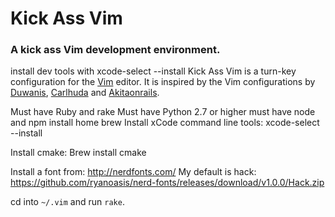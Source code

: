 # Kick Ass Vim

### A kick ass Vim development environment.

install dev tools with  xcode-select --install
Kick Ass Vim is a turn-key configuration for the [Vim][] editor. It is
inspired by the Vim configurations by [Duwanis][], [Carlhuda][] and
[Akitaonrails][].

Must have Ruby and rake
Must have Python 2.7 or higher
must have node and npm
install home brew
Install xCode command line tools:
xcode-select --install

Install cmake:
Brew install cmake

Install a font from: http://nerdfonts.com/
My default is hack: https://github.com/ryanoasis/nerd-fonts/releases/download/v1.0.0/Hack.zip

cd into `~/.vim` and run `rake`.

[Vim]: http://www.vim.org
[Duwanis]: https://github.com/duwanis/vim_config
[Carlhuda]: http://github.com/carlhuda/janus
[Akitaonrails]: https://github.com/akitaonrails/vimfiles
